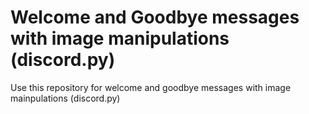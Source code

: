 # Welcome and Goodbye messages with image manipulations (discord.py)
Use this repository for welcome and goodbye messages with image mainpulations (discord.py)
